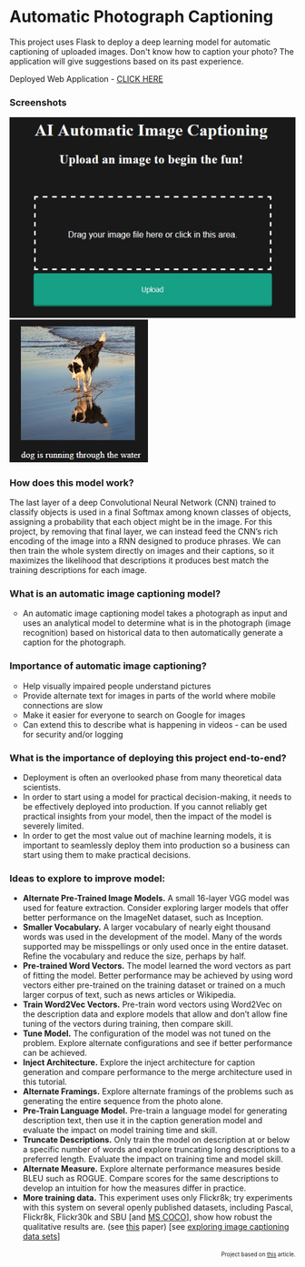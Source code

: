 # Automatic Photograph Captioning

This project uses Flask to deploy a deep learning model for automatic captioning of uploaded images. Don't know how to caption your photo? The application will give suggestions based on its past experience.

Deployed Web Application - [CLICK HERE](http://auto-caption.herokuapp.com/)

### Screenshots

![alt text](screenshots/upload_image.JPG)
![alt text](screenshots/dog_example.JPG)

### How does this model work?
The last layer of a deep Convolutional Neural Network (CNN) trained to classify objects is used in a final Softmax among known classes of objects, assigning a probability that each object might be in the image. For this project, by removing that final layer, we can instead feed the CNN’s rich encoding of the image into a RNN designed to produce phrases. We can then train the whole system directly on images and their captions, so it maximizes the likelihood that descriptions it produces best match the training descriptions for each image.

   <h3 class="tab"> What is an automatic image captioning model? </h3>
   <ul style="list-style-type:circle">
      <li> An automatic image captioning model takes a photograph as input and uses an analytical model to determine what is in the photograph (image recognition) based on historical data to then automatically generate a caption for the photograph.
      </li>
   </ul>
   <h3 class="tab"> Importance of automatic image captioning?</h3>
      <ul style="list-style-type:circle"> 
         <li>Help visually impaired people understand pictures</li>
         <li>Provide alternate text for images in parts of the world where mobile connections are slow</li>
         <li>Make it easier for everyone to search on Google for images</li>
         <li>Can extend this to describe what is happening in videos - can be used for security and/or logging</li>
      </ul>
   

### What is the importance of deploying this project end-to-end?
  - Deployment is often an overlooked phase from many theoretical data scientists.
  - In order to start using a model for practical decision-making, it needs to be effectively deployed into production. If you cannot reliably get practical insights from your model, then the impact of the model is severely limited.
  - In order to get the most value out of machine learning models, it is important to seamlessly deploy them into production so a business can start using them to make practical decisions.
  
  
### Ideas to explore to improve model:
 - <b>Alternate Pre-Trained Image Models.</b> A small 16-layer VGG model was used for
    feature extraction. Consider exploring larger models that offer better performance on the
    ImageNet dataset, such as Inception.
 - <b>Smaller Vocabulary.</b> A larger vocabulary of nearly eight thousand words was used in
    the development of the model. Many of the words supported may be misspellings or only
    used once in the entire dataset. Refine the vocabulary and reduce the size, perhaps by
    half.
 - <b>Pre-trained Word Vectors.</b> The model learned the word vectors as part of fitting the
    model. Better performance may be achieved by using word vectors either pre-trained on
    the training dataset or trained on a much larger corpus of text, such as news articles or
    Wikipedia.
 - <b>Train Word2Vec Vectors.</b> Pre-train word vectors using Word2Vec on the description
    data and explore models that allow and don’t allow fine tuning of the vectors during
    training, then compare skill.
 - <b>Tune Model.</b> The configuration of the model was not tuned on the problem. Explore
    alternate configurations and see if better performance can be achieved.
 - <b>Inject Architecture.</b> Explore the inject architecture for caption generation and compare
    performance to the merge architecture used in this tutorial.
 - <b>Alternate Framings.</b> Explore alternate framings of the problems such as generating the
    entire sequence from the photo alone.
 - <b>Pre-Train Language Model.</b> Pre-train a language model for generating description
    text, then use it in the caption generation model and evaluate the impact on model
    training time and skill.</b>
 - <b>Truncate Descriptions.</b> Only train the model on description at or below a specific
    number of words and explore truncating long descriptions to a preferred length. Evaluate
    the impact on training time and model skill.
 - <b>Alternate Measure.</b> Explore alternate performance measures beside BLEU such as
    ROGUE. Compare scores for the same descriptions to develop an intuition for how the
    measures differ in practice.
 - <b>More training data.</b> This experiment uses only Flickr8k; try experiments with this system on several openly published datasets, including Pascal, Flickr8k, Flickr30k and SBU [and [MS COCO](https://github.com/ntrang086/image_captioning)], show how robust the qualitative results are. (see [this](https://arxiv.org/abs/1411.4555) paper) [see [exploring image captioning data sets](http://sidgan.me/technical/2016/01/09/Exploring-Datasets)]
    
    

<p align="right">
  <sub><sup>Project based on <a href="https://machinelearningmastery.com/develop-a-deep-learning-caption-generation-model-in-python/">this</a> article.
</sup></sub>
</p>


